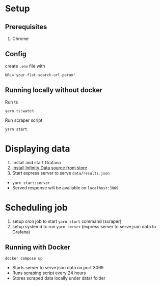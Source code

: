 

# Setup

## Prerequisites

1. Chrome

## Config

create ``.env`` file with 

```
URL='your-flat-search-url-param'
```

## Running locally without docker

Run ts
```
yarn ts:watch
```

Run scraper script
```
yarn start
```

# Displaying data
1. Install and start Grafana
2. [Install Infinity Data source from store](https://grafana.com/grafana/plugins/yesoreyeram-infinity-datasource/)
3. Start express server to serve `data/results.json`
- `yarn start:server`
- Served response will be available on `localhost:3069`


# Scheduling job

1. setup cron job to start `yarn start` command (scraper)
2. setup systemd to run `yarn server` (express server to serve json data to Grafana)


## Running with Docker

```
docker compose up
```
- Starts server to serve json data on port 3069
- Runs scraping script every 24 hours
- Stores scraped data locally under data/ folder

